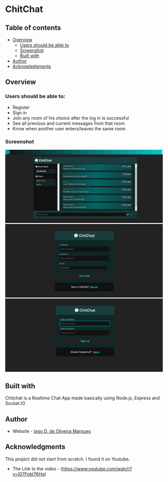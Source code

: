 # ChitChat

## Table of contents

- [Overview](#overview)
  - [Users should be able to](#users-should-be-able-to)
  - [Screenshot](#screenshot)
  - [Built with](#built-with)
- [Author](#author)
- [Acknowledgments](#acknowledgments)

## Overview

### Users should be able to:

- Register
- Sign in
- Join any room of his choice after the log in is successful
- See all previous and current messages from that room
- Know when another user enters/leaves the same room

### Screenshot

![](./public/images/chatRoom.jpg)
![](./public/images/login.jpg)
![](./public/images/SignUp.jpg)

## Built with

Chitchat is a Realtime Chat App made basically using Node.js, Express and Socket.IO

## Author

- Website - [Iago D. de Oliveira Marques](https://chat-teste1.herokuapp.com/)

## Acknowledgments

This project did not start from scratch. I found it on Youtube.
- The Link to the video - (https://www.youtube.com/watch?v=jD7FnbI76Hg)

